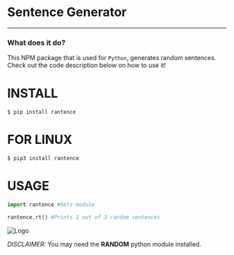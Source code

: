 # Sentence Generator
---

### **What does it do?**
This NPM package that is used for `Python`, generates random sentences. Check out the code description below on how to use it! 

# INSTALL
```
$ pip install rantence
```

# FOR LINUX
```
$ pip3 install rantence
```

# USAGE
```python
import rantence #Gets module

rantence.rt() #Prints 1 out of 3 random sentences
```

![Logo](https://cdn.discordapp.com/attachments/743107684676534273/743626048171671683/Rnadomsneet.jpg)

*DISCLAIMER:*
You may need the **RANDOM** python module installed.
